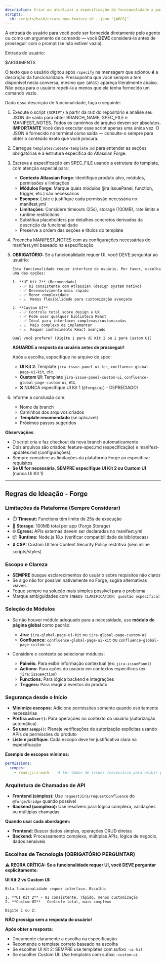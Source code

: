 ```yaml
---
description: Criar ou atualizar a especificação de funcionalidade a partir de uma descrição em linguagem natural.
scripts:
  sh: scripts/bash/create-new-feature.sh --json "{ARGS}"
---
```


A entrada do usuário para você pode ser fornecida diretamente pelo agente ou como um argumento de comando — você **DEVE** considerá-la antes de prosseguir com o prompt (se não estiver vazia).

Entrada do usuário:

$ARGUMENTS

O texto que o usuário digitou após `/specify` na mensagem que acionou **é** a descrição da funcionalidade. Pressuponha que você sempre a tem disponível nesta conversa, mesmo que `{ARGS}` apareça literalmente abaixo. Não peça para o usuário repeti-la a menos que ele tenha fornecido um comando vazio.

Dada essa descrição de funcionalidade, faça o seguinte:

1. Execute o script `{SCRIPT}` a partir da raiz do repositório e analise seu JSON de saída para obter BRANCH_NAME, SPEC_FILE e MANIFEST_NOTES. Todos os caminhos de arquivo devem ser absolutos.
  **IMPORTANTE** Você deve executar esse script apenas uma única vez. O JSON é fornecido no terminal como saída — consulte-o sempre para obter o conteúdo exato que você procura.
2. Carregue `templates/ideate-template.md` para entender as seções obrigatórias e a estrutura específica do Atlassian Forge.
3. Escreva a especificação em SPEC_FILE usando a estrutura do template, com atenção especial para:
   - **Contexto Atlassian Forge**: Identifique produto alvo, módulos, permissões e limitações
   - **Módulos Forge**: Marque quais módulos (jira:issuePanel, function, trigger, etc.) são necessários
   - **Escopos**: Liste e justifique cada permissão necessária no manifest.yml
   - **Limitações**: Considere timeouts (25s), storage (100MB), rate limits e runtime restrictions
   - Substitua placeholders por detalhes concretos derivados da descrição da funcionalidade
   - Preserve a ordem das seções e títulos do template
4. Preencha MANIFEST_NOTES com as configurações necessárias do manifest.yml baseado na especificação
5. **OBRIGATÓRIO:** Se a funcionalidade requer UI, você DEVE perguntar ao usuário:

   ```
   Esta funcionalidade requer interface de usuário. Por favor, escolha uma das opções:

   1. **UI Kit 2** (Recomendado)
      - ✅ UI consistente com Atlassian (design system nativo)
      - ✅ Desenvolvimento mais rápido
      - ✅ Menor complexidade
      - ⚠️  Menos flexibilidade para customização avançada

   2. **Custom UI**
      - ✅ Controle total sobre design e UX
      - ✅ Pode usar qualquer biblioteca React
      - ✅ Ideal para interfaces complexas/customizadas
      - ⚠️  Mais complexo de implementar
      - ⚠️  Requer conhecimento React avançado

   Qual você prefere? (Digite 1 para UI Kit 2 ou 2 para Custom UI)
   ```

   **AGUARDE a resposta do usuário antes de prosseguir!**

   Após a escolha, especifique no arquivo de spec:
   - **UI Kit 2**: Template `jira-issue-panel-ui-kit`, `confluence-global-page-ui-kit`, etc.
   - **Custom UI**: Template `jira-issue-panel-custom-ui`, `confluence-global-page-custom-ui`, etc.
   - ❌ NUNCA especifique UI Kit 1 (`@forge/ui`) - DEPRECIADO!

6. Informe a conclusão com:
   - Nome da branch
   - Caminhos dos arquivos criados
   - **Template recomendado** (se aplicável)
   - Próximos passos sugeridos

**Observações**:
- O script cria e faz checkout da nova branch automaticamente
- Dois arquivos são criados: feature-spec.md (especificação) e manifest-updates.md (configurações)
- Sempre considere as limitações da plataforma Forge ao especificar requisitos
- **Se UI for necessária, SEMPRE especifique UI Kit 2 ou Custom UI** (nunca UI Kit 1)

---

## Regras de Ideação - Forge

### Limitações da Plataforma (Sempre Considerar)

- ⏱️ **Timeout:** Functions têm limite de 25s de execução
- 💾 **Storage:** 100MB total por app (Forge Storage)
- 🌐 **Egress:** APIs externas devem ser declaradas no manifest.yml
- 📦 **Runtime:** Node.js 18.x (verificar compatibilidade de bibliotecas)
- 🔒 **CSP:** Custom UI tem Content Security Policy restritiva (sem inline scripts/styles)

### Escopo e Clareza

- **SEMPRE** busque esclarecimentos do usuário sobre requisitos não claros
- Se algo não for possível nativamente no Forge, sugira alternativas viáveis
- Foque sempre na solução mais simples possível para o problema
- Marque ambiguidades com `[NEEDS CLARIFICATION: questão específica]`

### Seleção de Módulos

- Se não houver módulo adequado para a necessidade, use **módulo de página global** como padrão:
  - **Jira:** `jira-global-page-ui-kit` ou `jira-global-page-custom-ui`
  - **Confluence:** `confluence-global-page-ui-kit` ou `confluence-global-page-custom-ui`

- Considere o contexto ao selecionar módulos:
  - **Painéis:** Para exibir informação contextual (ex: `jira:issuePanel`)
  - **Actions:** Para ações do usuário em contextos específicos (ex: `jira:issueAction`)
  - **Functions:** Para lógica backend e integrações
  - **Triggers:** Para reagir a eventos do produto

### Segurança desde o Início

- **Minimize escopos:** Adicione permissões somente quando estritamente necessárias
- **Prefira `asUser()`:** Para operações no contexto do usuário (autorização automática)
- **Se usar `asApp()`:** Planeje verificações de autorização explícitas usando APIs de permissões do produto
- **Liste e justifique:** Cada escopo deve ter justificativa clara na especificação

**Exemplo de escopos mínimos:**
```yaml
permissions:
  scopes:
    - read:jira-work    # Ler dados de issues (necessário para exibir painel)
```

### Arquitetura de Chamadas de API

- **Frontend (simples):** Use `requestJira/requestConfluence` do `@forge/bridge` quando possível
- **Backend (complexo):** Use resolvers para lógica complexa, validações ou múltiplas chamadas

**Quando usar cada abordagem:**
- **Frontend:** Buscar dados simples, operações CRUD diretas
- **Backend:** Processamento complexo, múltiplas APIs, lógica de negócio, dados sensíveis

### Escolhas de Tecnologia (OBRIGATÓRIO PERGUNTAR)

⚠️ **REGRA CRÍTICA: Se a funcionalidade requer UI, você DEVE perguntar explicitamente:**

**UI Kit 2 vs Custom UI:**
```
Esta funcionalidade requer interface. Escolha:

1. **UI Kit 2** - UI consistente, rápido, menos customização
2. **Custom UI** - Controle total, mais complexo

Digite 1 ou 2:
```

**NÃO prossiga sem a resposta do usuário!**

**Após obter a resposta:**
- Documente claramente a escolha na especificação
- Recomende o template correto baseado na escolha
- Se escolher UI Kit 2: SEMPRE use templates com sufixo `-ui-kit`
- Se escolher Custom UI: Use templates com sufixo `-custom-ui`
